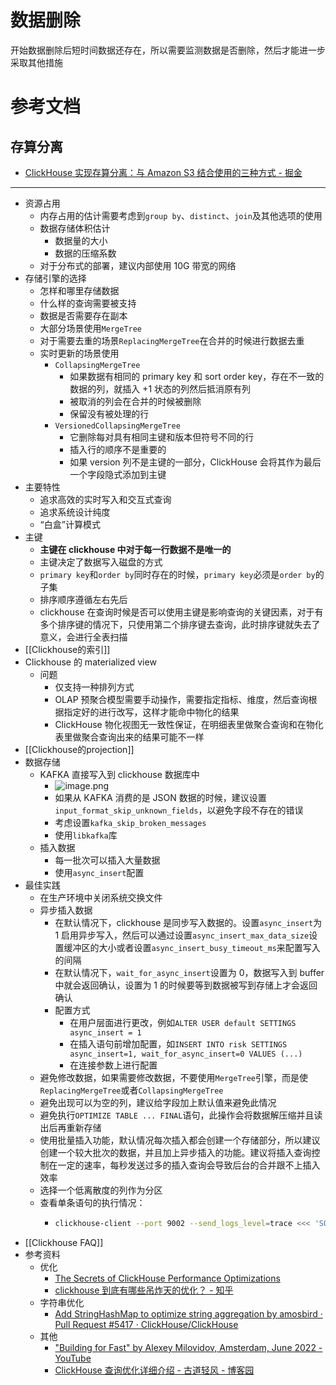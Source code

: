 # 数据删除

开始数据删除后短时间数据还存在，所以需要监测数据是否删除，然后才能进一步采取其他措施
# 参考文档

## 存算分离

- [ClickHouse 实现存算分离：与 Amazon S3 结合使用的三种方式 - 掘金](https://juejin.cn/post/7280007832714870796)

---


- 资源占用
	- 内存占用的估计需要考虑到`group by`、`distinct`、`join`及其他选项的使用
	- 数据存储体积估计
		- 数据量的大小
		- 数据的压缩系数
	- 对于分布式的部署，建议内部使用 10G 带宽的网络
- 存储引擎的选择
	- 怎样和哪里存储数据
	- 什么样的查询需要被支持
	- 数据是否需要存在副本
	- 大部分场景使用`MergeTree`
	- 对于需要去重的场景`ReplacingMergeTree`在合并的时候进行数据去重
	- 实时更新的场景使用
		- `CollapsingMergeTree`
			- 如果数据有相同的 primary key 和 sort order key，存在不一致的数据的列，就插入 +1 状态的列然后抵消原有列
			- 被取消的列会在合并的时候被删除
			- 保留没有被处理的行
		- `VersionedCollapsingMergeTree`
			- 它删除每对具有相同主键和版本但符号不同的行
			- 插入行的顺序不是重要的
			- 如果 version 列不是主键的一部分，ClickHouse 会将其作为最后一个字段隐式添加到主键
- 主要特性
	- 追求高效的实时写入和交互式查询
	- 追求系统设计纯度
	- “白盒”计算模式
- 主键
	- **主键在 clickhouse 中对于每一行数据不是唯一的**
	- 主键决定了数据写入磁盘的方式
	- `primary key`和`order by`同时存在的时候，`primary key`必须是`order by`的子集
	- 排序顺序遵循左右先后
	- clickhouse 在查询时候是否可以使用主键是影响查询的关键因素，对于有多个排序键的情况下，只使用第二个排序键去查询，此时排序键就失去了意义，会进行全表扫描
- [[Clickhouse的索引]]
- Clickhouse 的 materialized view
	- 问题
		- 仅支持一种排列方式
		- OLAP 预聚合模型需要手动操作，需要指定指标、维度，然后查询根据指定好的进行改写，这样才能命中物化的结果
		- ClickHouse 物化视图无一致性保证，在明细表里做聚合查询和在物化表里做聚合查询出来的结果可能不一样
- [[Clickhouse的projection]]
- 数据存储
	- KAFKA 直接写入到 clickhouse 数据库中
		- ![image.png](../assets/image_1679629794405_0.png)
		- 如果从 KAFKA 消费的是 JSON 数据的时候，建议设置`input_format_skip_unknown_fields`，以避免字段不存在的错误
		- 考虑设置`kafka_skip_broken_messages`
		- 使用`libkafka`库
	- 插入数据
		- 每一批次可以插入大量数据
		- 使用`async_insert`配置
- 最佳实践
	- 在生产环境中关闭系统交换文件
	- 异步插入数据
		- 在默认情况下，clickhouse 是同步写入数据的。设置`async_insert`为 1 启用异步写入，然后可以通过设置`async_insert_max_data_size`设置缓冲区的大小或者设置`async_insert_busy_timeout_ms`来配置写入的间隔
		- 在默认情况下，`wait_for_async_insert`设置为 0，数据写入到 buffer 中就会返回确认，设置为 1 的时候要等到数据被写到存储上才会返回确认
		- 配置方式
			- 在用户层面进行更改，例如`ALTER USER default SETTINGS async_insert = 1`
			- 在插入语句前增加配置，如`INSERT INTO risk SETTINGS async_insert=1, wait_for_async_insert=0 VALUES (...)`
			- 在连接参数上进行配置
	- 避免修改数据，如果需要修改数据，不要使用`MergeTree`引擎，而是使`ReplacingMergeTree`或者`CollapsingMergeTree`
	- 避免出现可以为空的列，建议给字段加上默认值来避免此情况
	- 避免执行`OPTIMIZE TABLE ... FINAL`语句，此操作会将数据解压缩并且读出后再重新存储
	- 使用批量插入功能，默认情况每次插入都会创建一个存储部分，所以建议创建一个较大批次的数据，并且加上异步插入的功能。建议将插入查询控制在一定的速率，每秒发送过多的插入查询会导致后台的合并跟不上插入效率
	- 选择一个低离散度的列作为分区
	- 查看单条语句的执行情况：
		- ```bash
		  clickhouse-client --port 9002 --send_logs_level=trace <<< 'SQL 语句'
		  ```
- [[Clickhouse FAQ]]
- 参考资料
	- 优化
		- [The Secrets of ClickHouse Performance Optimizations](https://presentations.clickhouse.com/bdtc_2019/#cover)
		- [clickhouse 到底有哪些吊炸天的优化？ - 知乎](https://www.zhihu.com/question/446288242)
	- 字符串优化
		- [Add StringHashMap to optimize string aggregation by amosbird · Pull Request #5417 · ClickHouse/ClickHouse](https://github.com/ClickHouse/ClickHouse/pull/5417)
	- 其他
		- ["Building for Fast" by Alexey Milovidov, Amsterdam, June 2022 - YouTube](https://www.youtube.com/watch?v=CAS2otEoerM)
		- [ClickHouse 查询优化详细介绍 - 古道轻风 - 博客园](https://www.cnblogs.com/88223100/p/ClickHouse-query-optimization-in-detail.html)